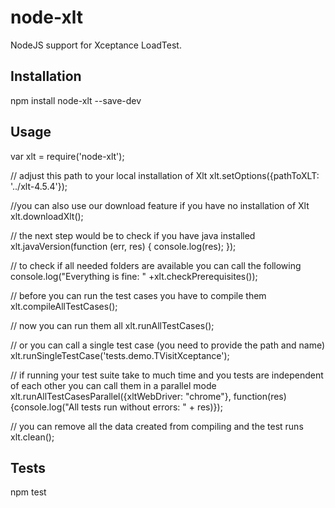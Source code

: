 # node-xlt
NodeJS support for Xceptance LoadTest.

## Installation

  npm install node-xlt --save-dev

## Usage

  var xlt = require('node-xlt');
  
  // adjust this path to your local installation of Xlt
  xlt.setOptions({pathToXLT: '../xlt-4.5.4'});
  
  //you can also use our download feature if you have no installation of Xlt
  xlt.downloadXlt();
  
  // the next step would be to check if you have java installed
  xlt.javaVersion(function (err, res) {
    console.log(res);
  });

  // to check if all needed folders are available you can call the following
  console.log("Everything is fine: " +xlt.checkPrerequisites());
  
  // before you can run the test cases you have to compile them
  xlt.compileAllTestCases();

  // now you can run them all
  xlt.runAllTestCases();
  
  // or you can call a single test case (you need to provide the path and name)
  xlt.runSingleTestCase('tests.demo.TVisitXceptance');
  
  // if running your test suite take to much time and you tests are independent of each other you can call them in a parallel mode
  xlt.runAllTestCasesParallel({xltWebDriver: "chrome"}, function(res){console.log("All tests run without errors: " + res)});
  
  // you can remove all the data created from compiling and the test runs  
  xlt.clean();

## Tests

  npm test
